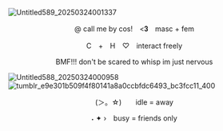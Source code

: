 ![Untitled589_20250324001337](https://github.com/user-attachments/assets/ade0c935-a7b2-4cd6-ae62-7975c571c8ea)

 <p align="center">
@ call me by cos!　<𝟑　masc + fem
</p>
<p align="center">
C　+󠀣󠀠　H　♡　interact freely
</p>
<p align="center">
BMF!!! don't be scared to whisp im just nervous 
</p>


![Untitled588_20250324000958](https://github.com/user-attachments/assets/1d87fdc4-d87a-46c4-9d4c-6d2de5259f00)
![tumblr_e9e301b509f4f80141a8a0ccbfdc6493_bc3fcc11_400](https://github.com/user-attachments/assets/1a4a3ed2-3b85-4719-b402-4cbdd55a3b10)
<p align="center">
(＞。☆)　　idle = away
</p>
<p align="center">
˖   ✦  ›⠀ busy = friends only
</p>
